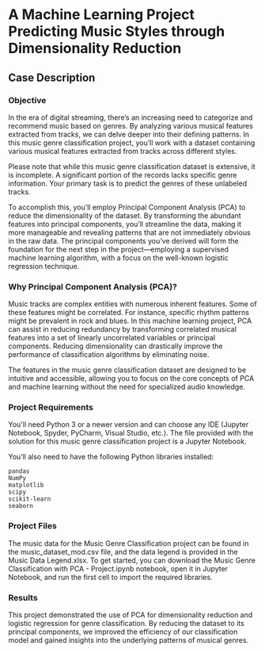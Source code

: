 # A Machine Learning Project Predicting Music Styles through Dimensionality Reduction
## Case Description
### Objective

In the era of digital streaming, there’s an increasing need to categorize and recommend music based on genres. By analyzing various musical features extracted from tracks, we can delve deeper into their defining patterns. In this music genre classification project, you’ll work with a dataset containing various musical features extracted from tracks across different styles.

Please note that while this music genre classification dataset is extensive, it is incomplete. A significant portion of the records lacks specific genre information. Your primary task is to predict the genres of these unlabeled tracks.

To accomplish this, you’ll employ Principal Component Analysis (PCA) to reduce the dimensionality of the dataset. By transforming the abundant features into principal components, you’ll streamline the data, making it more manageable and revealing patterns that are not immediately obvious in the raw data. The principal components you’ve derived will form the foundation for the next step in the project—employing a supervised machine learning algorithm, with a focus on the well-known logistic regression technique.

### Why Principal Component Analysis (PCA)?

Music tracks are complex entities with numerous inherent features. Some of these features might be correlated. For instance, specific rhythm patterns might be prevalent in rock and blues. In this machine learning project, PCA can assist in reducing redundancy by transforming correlated musical features into a set of linearly uncorrelated variables or principal components. Reducing dimensionality can drastically improve the performance of classification algorithms by eliminating noise.

The features in the music genre classification dataset are designed to be intuitive and accessible, allowing you to focus on the core concepts of PCA and machine learning without the need for specialized audio knowledge.

### Project Requirements

You'll need Python 3 or a newer version and can choose any IDE (Jupyter Notebook, Spyder, PyCharm, Visual Studio, etc.). The file provided with the solution for this music genre classification project is a Jupyter Notebook.

You’ll also need to have the following Python libraries installed:

    pandas
    NumPy
    matplotlib
    scipy
    scikit-learn
    seaborn

### Project Files

The music data for the Music Genre Classification project can be found in the music_dataset_mod.csv file, and the data legend is provided in the Music Data Legend.xlsx. To get started, you can download the Music Genre Classification with PCA - Project.ipynb notebook, open it in Jupyter Notebook, and run the first cell to import the required libraries.

### Results

This project demonstrated the use of PCA for dimensionality reduction and logistic regression for genre classification. By reducing the dataset to its principal components, we improved the efficiency of our classification model and gained insights into the underlying patterns of musical genres.
